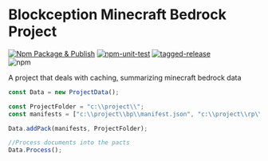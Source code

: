 # Blockception Minecraft Bedrock Project

[![Npm Package & Publish](https://github.com/Blockception/BC-Minecraft-Bedrock-Project/actions/workflows/npm-publish.yml/badge.svg)](https://github.com/Blockception/BC-Minecraft-Bedrock-Project/actions/workflows/npm-publish.yml)
[![npm-unit-test](https://github.com/Blockception/BC-Minecraft-Bedrock-Project/actions/workflows/npm-test.yml/badge.svg)](https://github.com/Blockception/BC-Minecraft-Bedrock-Project/actions/workflows/npm-test.yml)
[![tagged-release](https://github.com/Blockception/BC-Minecraft-Bedrock-Project/actions/workflows/tagged-release.yml/badge.svg)](https://github.com/Blockception/BC-Minecraft-Bedrock-Project/actions/workflows/tagged-release.yml)  
![npm](https://img.shields.io/npm/v/bc-minecraft-project)

A project that deals with caching, summarizing minecraft bedrock data

```ts
const Data = new ProjectData();

const ProjectFolder = "c:\\project\\";
const manifests = ["c:\\project\\bp\\manifest.json", "c:\\project\\rp\\manifest.json", "c:\\project\\world\\manifest.json"];

Data.addPack(manifests, ProjectFolder);

//Process documents into the pacts
Data.Process();
```
